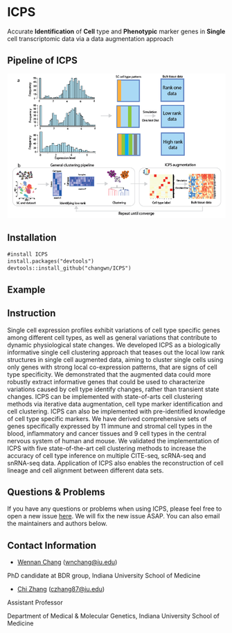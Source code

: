# ICPS
Accurate **Identification** of **Cell** type and **Phenotypic** marker genes in **Single** cell transcriptomic data via a data augmentation approach

## Pipeline of ICPS
![image](https://raw.githubusercontent.com/changwn/ICPS/master/fig/fig1.png)

## Installation

```
#install ICPS
install.packages("devtools")
devtools::install_github("changwn/ICPS")
```

## Example


## Instruction
Single cell expression profiles exhibit variations of cell type specific genes among different cell types, as well as general variations that contribute to dynamic physiological state changes. We developed ICPS as a biologically informative single cell clustering approach that teases out the local low rank structures in single cell augmented data, aiming to cluster single cells using only genes with strong local co-expression patterns, that are signs of cell type specificity. We demonstrated that the augmented data could more robustly extract informative genes that could be used to characterize variations caused by cell type identify changes, rather than transient state changes. ICPS can be implemented with state-of-arts cell clustering methods via iterative data augmentation, cell type marker identification and cell clustering. ICPS can also be implemented with pre-identified knowledge of cell type specific markers. We have derived comprehensive sets of genes specifically expressed by 11 immune and stromal cell types in the blood, inflammatory and cancer tissues and 9 cell types in the central nervous system of human and mouse. We validated the implementation of ICPS with five state-of-the-art cell clustering methods to increase the accuracy of cell type inference on multiple CITE-seq, scRNA-seq and snRNA-seq data. Application of ICPS also enables the reconstruction of cell lineage and cell alignment between different data sets. 

## Questions & Problems

If you have any questions or problems when using ICPS, please feel free to open a new issue [here](https://github.com/changwn/ICPS/issues). We will fix the new issue ASAP.  You can also email the maintainers and authors below.

## Contact Information

- [Wennan Chang](https://zcslab.github.io/people/wennan/)
(wnchang@iu.edu)

PhD candidate at BDR group, Indiana University School of Medicine

- [Chi Zhang](https://medicine.iu.edu/departments/genetics/faculty/27057/zhang-chi/)
(czhang87@iu.edu)

Assistant Professor

Department of Medical & Molecular Genetics, Indiana University School of Medicine
